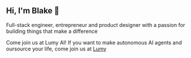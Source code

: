 ## Hi, I'm Blake 👋

Full-stack engineer, entrepreneur and product designer with a passion for building things that make a difference

Come join us at Lumy AI!
If you want to make autonomous AI agents and oursource your life, come join us at [Lumy](https://github.com/m3lmhm_98/lumy/)
